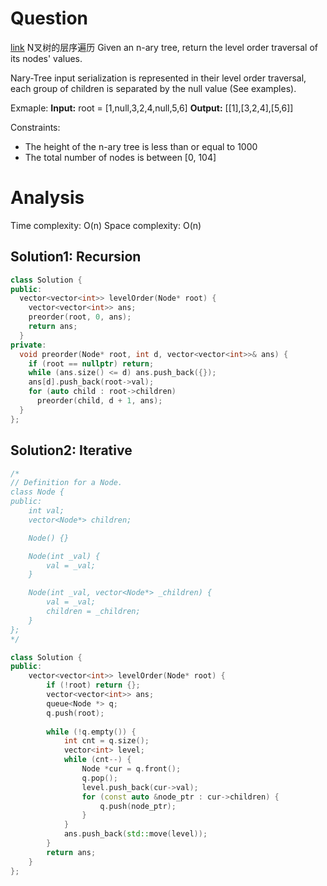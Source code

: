 # Question
[link](https://leetcode-cn.com/problems/n-ary-tree-level-order-traversal/)
N叉树的层序遍历
Given an n-ary tree, return the level order traversal of its nodes' values.

Nary-Tree input serialization is represented in their level order traversal, each group of children is separated by the null value (See examples).

Exmaple:
**Input:** root = [1,null,3,2,4,null,5,6]
**Output:** [[1],[3,2,4],[5,6]]

Constraints:
- The height of the n-ary tree is less than or equal to 1000
- The total number of nodes is between [0, 104]

# Analysis
Time complexity: O(n)
Space complexity: O(n)
## Solution1: Recursion

```cpp
class Solution {
public:
  vector<vector<int>> levelOrder(Node* root) {
    vector<vector<int>> ans;
    preorder(root, 0, ans);
    return ans;
  }
private:
  void preorder(Node* root, int d, vector<vector<int>>& ans) {
    if (root == nullptr) return;
    while (ans.size() <= d) ans.push_back({});
    ans[d].push_back(root->val);
    for (auto child : root->children)
      preorder(child, d + 1, ans);
  }
};
```

## Solution2: Iterative
```cpp
/*
// Definition for a Node.
class Node {
public:
    int val;
    vector<Node*> children;

    Node() {}

    Node(int _val) {
        val = _val;
    }

    Node(int _val, vector<Node*> _children) {
        val = _val;
        children = _children;
    }
};
*/

class Solution {
public:
    vector<vector<int>> levelOrder(Node* root) {
        if (!root) return {};
        vector<vector<int>> ans;
        queue<Node *> q;
        q.push(root);
        
        while (!q.empty()) {
            int cnt = q.size();
            vector<int> level;
            while (cnt--) {
                Node *cur = q.front();
                q.pop();
                level.push_back(cur->val);
                for (const auto &node_ptr : cur->children) {
                    q.push(node_ptr);
                }
            }
            ans.push_back(std::move(level));
        }
        return ans;
    }
};
```
